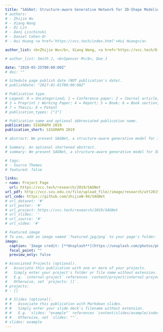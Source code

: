 ```yaml
---
title: "SAGNet: Structure-aware Generative Network for 3D-Shape Modeling"
# authors:
# - Zhijie Wu
# - Xiang Wang
# - Di Lin
# - Dani Lischinski
# - Daniel Cohen-Or
# - Hui Huang <a href='https://vcc.tech/index.html'>Hui Huang</a>

author_list: <b>Zhijie Wu</b>, Xiang Wang, <a href='https://vcc.tech/Di_Lin/'>Di Lin</a>, <a href='http://www.cs.huji.ac.il/~danix/'>Dani Lischinski</a>, <a href='http://www.math.tau.ac.il/~dcor/'>Daniel Cohen-Or</a>, <a href='https://vcc.tech/~huihuang'>Hui Huang</a>

# author_list: Smith J, <b>Spencer M</b>, Doe J

date: "2019-03-25T00:00:00Z"
# doi: ""

# Schedule page publish date (NOT publication's date).
# publishDate: "2017-01-01T00:00:00Z"

# Publication type.
# Legend: 0 = Uncategorized; 1 = Conference paper; 2 = Journal article;
# 3 = Preprint / Working Paper; 4 = Report; 5 = Book; 6 = Book section;
# 7 = Thesis; 8 = Patent
# publication_types: ["1"]

# Publication name and optional abbreviated publication name.
publication: SIGGRAPH 2019
publication_short: SIGGRAPH 2019

# abstract: We present SAGNet, a structure-aware generative model for 3D shapes. Given a set of segmented objects of a certain class, the geometry of their parts and the pairwise relationships between them (the structure) are jointly learned and embedded in a latent space by an autoencoder. The encoder intertwines the geometry and structure features into a single latent code, while the decoder disentangles the features and reconstructs the geometry and structure of the 3D model. Our autoencoder consists of two branches, one for the structure and one for the geometry. The key idea is that during the analysis, the two branches exchange information between them, thereby learning the dependencies between structure and geometry and encoding two augmented features, which are then fused into a single latent code. This explicit intertwining of information enables separately controlling the geometry and the structure of the generated models. We evaluate the performance of our method and conduct an ablation study. We explicitly show that encoding of shapes accounts for both similarities in structure and geometry. A variety of quality results generated by SAGNet are presented.

# Summary. An optional shortened abstract.
# summary: We present SAGNet, a structure-aware generative model for 3D shapes. Given a set of segmented objects of a certain class, the geometry of their parts and the pairwise relationships between them (the structure) are jointly learned and embedded in a latent space by an autoencoder. The encoder intertwines the geometry and structure features into a single latent code, while the decoder disentangles the features and reconstructs the geometry and structure of the 3D model. Our autoencoder consists of two branches, one for the structure and one for the geometry. The key idea is that during the analysis, the two branches exchange information between them, thereby learning the dependencies between structure and geometry and encoding two augmented features, which are then fused into a single latent code. This explicit intertwining of information enables separately controlling the geometry and the structure of the generated models. We evaluate the performance of our method and conduct an ablation study. We explicitly show that encoding of shapes accounts for both similarities in structure and geometry. A variety of quality results generated by SAGNet are presented.

# tags:
# - Source Themes
# featured: false

links:
- name: Project Page
  url: https://vcc.tech/research/2019/SAGNet
url_pdf: http://vcc.szu.edu.cn/file/upload_file//image/research/att201908291056/SAGnet.pdf
url_code: https://github.com/zhijieW-94/SAGNet
# url_dataset: '#'
# url_poster: '#'
# url_project: https://vcc.tech/research/2019/SAGNet
# url_slides: ''
# url_source: '#'
# url_video: '#'

# Featured image
# To use, add an image named `featured.jpg/png` to your page's folder. 
image:
  caption: 'Image credit: [**Unsplash**](https://unsplash.com/photos/pLCdAaMFLTE)'
  focal_point: ""
  preview_only: false

# Associated Projects (optional).
#   Associate this publication with one or more of your projects.
#   Simply enter your project's folder or file name without extension.
#   E.g. `internal-project` references `content/project/internal-project/index.md`.
#   Otherwise, set `projects: []`.
# projects:
# - []

# # Slides (optional).
# #   Associate this publication with Markdown slides.
# #   Simply enter your slide deck's filename without extension.
# #   E.g. `slides: "example"` references `content/slides/example/index.md`.
# #   Otherwise, set `slides: ""`.
# slides: example
---
```


<!-- {{% alert note %}}
Click the *Cite* button above to demo the feature to enable visitors to import publication metadata into their reference management software.
{{% /alert %}} -->

<!-- {{% alert note %}}
Click the *Slides* button above to demo Academic's Markdown slides feature.
{{% /alert %}} -->

<!-- Supplementary notes can be added here, including [code and math](https://sourcethemes.com/academic/docs/writing-markdown-latex/). -->

